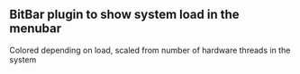 BitBar plugin to show system load in the menubar
------------------------------------------------

Colored depending on load, scaled from number of hardware threads in the system

